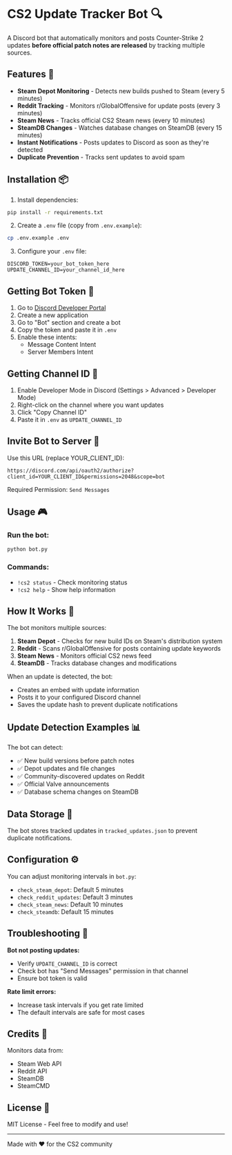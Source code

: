 # CS2 Update Tracker Bot 🔍

A Discord bot that automatically monitors and posts Counter-Strike 2 updates **before official patch notes are released** by tracking multiple sources.

## Features 🚀

- **Steam Depot Monitoring** - Detects new builds pushed to Steam (every 5 minutes)
- **Reddit Tracking** - Monitors r/GlobalOffensive for update posts (every 3 minutes)
- **Steam News** - Tracks official CS2 Steam news (every 10 minutes)
- **SteamDB Changes** - Watches database changes on SteamDB (every 15 minutes)
- **Instant Notifications** - Posts updates to Discord as soon as they're detected
- **Duplicate Prevention** - Tracks sent updates to avoid spam

## Installation 📦

1. Install dependencies:
```bash
pip install -r requirements.txt
```

2. Create a `.env` file (copy from `.env.example`):
```bash
cp .env.example .env
```

3. Configure your `.env` file:
```
DISCORD_TOKEN=your_bot_token_here
UPDATE_CHANNEL_ID=your_channel_id_here
```

## Getting Bot Token 🔑

1. Go to [Discord Developer Portal](https://discord.com/developers/applications)
2. Create a new application
3. Go to "Bot" section and create a bot
4. Copy the token and paste it in `.env`
5. Enable these intents:
   - Message Content Intent
   - Server Members Intent

## Getting Channel ID 📍

1. Enable Developer Mode in Discord (Settings > Advanced > Developer Mode)
2. Right-click on the channel where you want updates
3. Click "Copy Channel ID"
4. Paste it in `.env` as `UPDATE_CHANNEL_ID`

## Invite Bot to Server 🔗

Use this URL (replace YOUR_CLIENT_ID):
```
https://discord.com/api/oauth2/authorize?client_id=YOUR_CLIENT_ID&permissions=2048&scope=bot
```

Required Permission: `Send Messages`

## Usage 🎮

### Run the bot:
```bash
python bot.py
```

### Commands:
- `!cs2 status` - Check monitoring status
- `!cs2 help` - Show help information

## How It Works 🔧

The bot monitors multiple sources:

1. **Steam Depot** - Checks for new build IDs on Steam's distribution system
2. **Reddit** - Scans r/GlobalOffensive for posts containing update keywords
3. **Steam News** - Monitors official CS2 news feed
4. **SteamDB** - Tracks database changes and modifications

When an update is detected, the bot:
- Creates an embed with update information
- Posts it to your configured Discord channel
- Saves the update hash to prevent duplicate notifications

## Update Detection Examples 📊

The bot can detect:
- ✅ New build versions before patch notes
- ✅ Depot updates and file changes
- ✅ Community-discovered updates on Reddit
- ✅ Official Valve announcements
- ✅ Database schema changes on SteamDB

## Data Storage 💾

The bot stores tracked updates in `tracked_updates.json` to prevent duplicate notifications.

## Configuration ⚙️

You can adjust monitoring intervals in `bot.py`:
- `check_steam_depot`: Default 5 minutes
- `check_reddit_updates`: Default 3 minutes
- `check_steam_news`: Default 10 minutes
- `check_steamdb`: Default 15 minutes

## Troubleshooting 🔧

**Bot not posting updates:**
- Verify `UPDATE_CHANNEL_ID` is correct
- Check bot has "Send Messages" permission in that channel
- Ensure bot token is valid

**Rate limit errors:**
- Increase task intervals if you get rate limited
- The default intervals are safe for most cases

## Credits 👏

Monitors data from:
- Steam Web API
- Reddit API
- SteamDB
- SteamCMD

## License 📄

MIT License - Feel free to modify and use!

---

Made with ❤️ for the CS2 community
